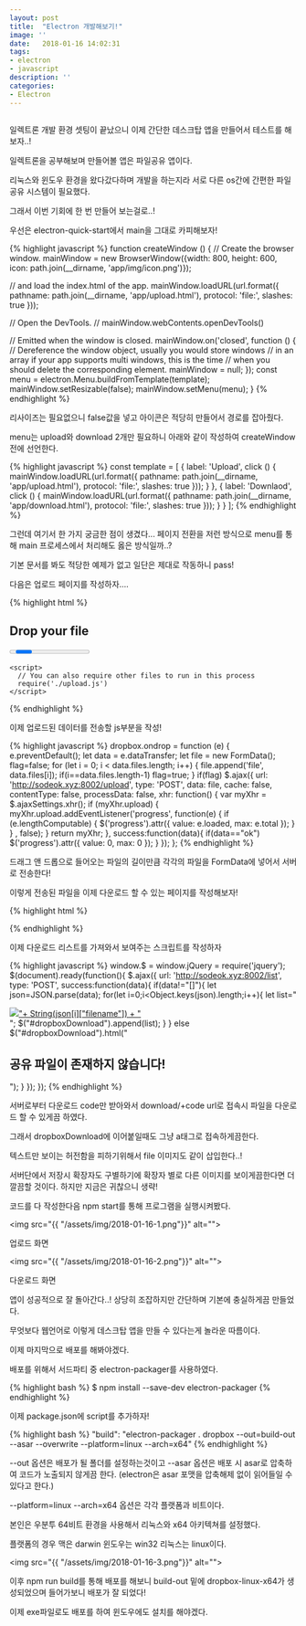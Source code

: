 ```yaml
---
layout: post
title:  "Electron 개발해보기!"
image: ''
date:   2018-01-16 14:02:31
tags:
- electron
- javascript
description: ''
categories:
- Electron
---
```


<img src="https://octodex.github.com/images/codercat.jpg" alt="">

일렉트론 개발 환경 셋팅이 끝났으니 이제 간단한 데스크탑 앱을 만들어서 테스트를 해보자..!

일렉트론을 공부해보며 만들어볼 앱은 파일공유 앱이다. 

리눅스와 윈도우 환경을 왔다갔다하며 개발을 하는지라 서로 다른 os간에 간편한 파일 공유 시스템이 필요했다.

그래서 이번 기회에 한 번 만들어 보는걸로..!

우선은 electron-quick-start에서 main을 그대로 카피해보자!

{% highlight javascript %}
function createWindow () {
  // Create the browser window.
  mainWindow = new BrowserWindow({width: 800, height: 600, icon: path.join(__dirname, 'app/img/icon.png')});

  // and load the index.html of the app.
  mainWindow.loadURL(url.format({
    pathname: path.join(__dirname, 'app/upload.html'),
    protocol: 'file:',
    slashes: true
  }));

  // Open the DevTools.
  // mainWindow.webContents.openDevTools()

  // Emitted when the window is closed.
  mainWindow.on('closed', function () {
    // Dereference the window object, usually you would store windows
    // in an array if your app supports multi windows, this is the time
    // when you should delete the corresponding element.
    mainWindow = null;
  });
  const menu = electron.Menu.buildFromTemplate(template);
  mainWindow.setResizable(false);
  mainWindow.setMenu(menu);
}
{% endhighlight %}

리사이즈는 필요없으니 false값을 넣고 아이콘은 적당히 만들어서 경로를 잡아줬다.

menu는 upload와 download 2개만 필요하니 아래와 같이 작성하여 createWindow전에 선언한다.

{% highlight javascript %}
const template = [
  {
    label: 'Upload',
    click () { 
      mainWindow.loadURL(url.format({
      pathname: path.join(__dirname, 'app/upload.html'),
      protocol: 'file:',
      slashes: true
      }));
    }
  },
  {
    label: 'Downlaod',
    click () { 
      mainWindow.loadURL(url.format({
      pathname: path.join(__dirname, 'app/download.html'),
      protocol: 'file:',
      slashes: true
      })); 
    }
  }
];
{% endhighlight %}

그런데 여기서 한 가지 궁금한 점이 생겼다... 페이지 전환을 저런 방식으로 menu를 통해 main 프로세스에서 처리해도 옳은 방식일까..?

기본 문서를 봐도 적당한 예제가 없고 일단은 제대로 작동하니 pass!

다음은 업로드 페이지를 작성하자....

{% highlight html %}
<!DOCTYPE html>
<html>
  <head>
    <meta charset="UTF-8">
    <link rel="stylesheet" href="index.css">
    <title>Dropbox</title>
  </head>
  <body>
    <div id="dropbox" draggable="true">
      <div><h2>Drop your file</h2></div>
      <progress></progress>
    </div>

    <script>
      // You can also require other files to run in this process
      require('./upload.js')
    </script>
  </body>
</html>
{% endhighlight %}

이제 업로드된 데이터를 전송할 js부분을 작성!

{% highlight javascript %}
dropbox.ondrop = function (e) {
    e.preventDefault();
    let data = e.dataTransfer;
    let file = new FormData();
    flag=false;
    for (let i = 0; i < data.files.length; i++) {
        file.append('file', data.files[i]);
        if(i==data.files.length-1) flag=true;
    }
    if(flag)
    $.ajax({
        url: 'http://sodeok.xyz:8002/upload',
        type: 'POST',
        data: file,
        cache: false,
        contentType: false,
        processData: false,
        xhr: function() {
            var myXhr = $.ajaxSettings.xhr();
            if (myXhr.upload) {
                myXhr.upload.addEventListener('progress', function(e) {
                    if (e.lengthComputable) {
                        $('progress').attr({
                            value: e.loaded,
                            max: e.total
                        });
                    }
                } , false);
            }
            return myXhr;
        },
        success:function(data){
            if(data=="ok")
            $('progress').attr({
                value: 0,
                max: 0
            });
        }
    });
};
{% endhighlight %}

드래그 앤 드롭으로 들어오는 파일의 길이만큼 각각의 파일을 FormData에 넣어서 서버로 전송한다!

이렇게 전송된 파일을 이제 다운로드 할 수 있는 페이지를 작성해보자!

{% highlight html %}
<!DOCTYPE html>
<html>
    <head>
        <meta charset="UTF-8">
        <link rel="stylesheet" href="index.css">
        <title>Dropbox</title>
    </head>
    <body>
        <div id="dropboxDownload">
        </div>
        <script>
            // You can also require other files to run in this process
            require('./download.js')
        </script>
    </body>
</html>
{% endhighlight %}

이제 다운로드 리스트를 가져와서 보여주는 스크립트를 작성하자

{% highlight javascript %}
window.$ = window.jQuery = require('jquery');
$(document).ready(function(){
    $.ajax({
        url: 'http://sodeok.xyz:8002/list',
        type: 'POST',
        success:function(data){
            if(data!="[]"){
                let json=JSON.parse(data);
                for(let i=0;i<Object.keys(json).length;i++){
                    let list="<a href='http://sodeok.xyz:8002/download/"+String(json[i]["code"])+"'><div class='file'><img src='img/file.png' /><span>"+ String(json[i]["filename"]) + "</span></div></a>";
                    $("#dropboxDownload").append(list);
                }
            }
            else $("#dropboxDownload").html("<h2>공유 파일이 존재하지 않습니다!</h2>");
        }
    });
});
{% endhighlight %}

서버로부터 다운로드 code만 받아와서 download/+code url로 접속시 파일을 다운로드 할 수 있게끔 하였다. 

그래서 dropboxDownload에 이어붙일때도 그냥 a태그로 접속하게끔한다.

텍스트만 보이는 허전함을 피하기위해서 file 이미지도 같이 삽입한다..!

서버단에서 저장시 확장자도 구별하기에 확장자 별로 다른 이미지를 보이게끔한다면 더 깔끔할 것이다. 하지만 지금은 귀찮으니 생략!

코드를 다 작성한다음 npm start를 통해 프로그램을 실행시켜봤다.

<img src="{{ "/assets/img/2018-01-16-1.png"}}" alt="">

업로드 화면

<img src="{{ "/assets/img/2018-01-16-2.png"}}" alt="">

다운로드 화면

앱이 성공적으로 잘 돌아간다..! 상당히 조잡하지만 간단하며 기본에 충실하게끔 만들었다.

무엇보다 웹언어로 이렇게 데스크탑 앱을 만들 수 있다는게 놀라운 따름이다.

이제 마지막으로 배포를 해봐야겠다.

배포를 위해서 서드파티 중 electron-packager를 사용하였다.

{% highlight bash %}
$ npm install --save-dev electron-packager
{% endhighlight %}

이제 package.json에 script를 추가하자!

{% highlight bash %}
"build": "electron-packager . dropbox --out=build-out --asar --overwrite --platform=linux --arch=x64"
{% endhighlight %}

--out 옵션은 배포가 될 폴더를 설정하는것이고 --asar 옵션은 배포 시 asar로 압축하여 코드가 노출되지 않게끔 한다.
(electron은 asar 포맷을 압축해제 없이 읽어들일 수 있다고 한다.)

--platform=linux --arch=x64 옵션은 각각 플랫폼과 비트이다.

본인은 우분투 64비트 환경을 사용해서 리눅스와 x64 아키텍쳐를 설정했다.

플랫폼의 경우 맥은 darwin 윈도우는 win32 리눅스는 linux이다.

<img src="{{ "/assets/img/2018-01-16-3.png"}}" alt="">

이후 npm run build를 통해 배포를 해보니 build-out 밑에 dropbox-linux-x64가 생성되었으며 들어가보니 배포가 잘 되었다!

이제 exe파일로도 배포를 하여 윈도우에도 설치를 해야겠다.
